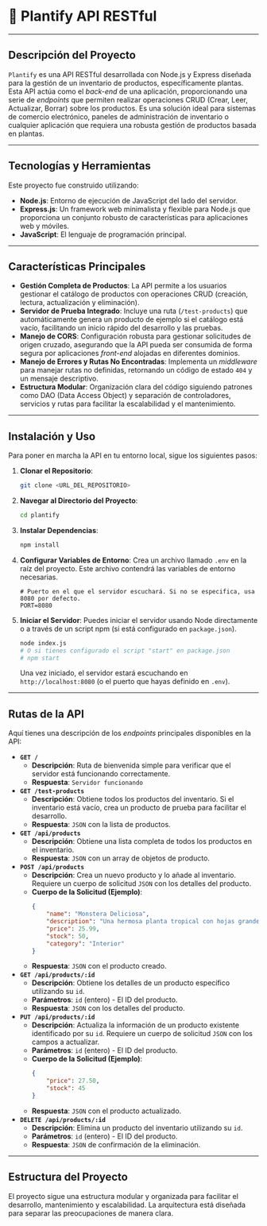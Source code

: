 # 🌿 Plantify API RESTful

-----

## **Descripción del Proyecto**

`Plantify` es una API RESTful desarrollada con Node.js y Express diseñada para la gestión de un inventario de productos, específicamente plantas. Esta API actúa como el *back-end* de una aplicación, proporcionando una serie de *endpoints* que permiten realizar operaciones CRUD (Crear, Leer, Actualizar, Borrar) sobre los productos. Es una solución ideal para sistemas de comercio electrónico, paneles de administración de inventario o cualquier aplicación que requiera una robusta gestión de productos basada en plantas.

-----

## **Tecnologías y Herramientas**

Este proyecto fue construido utilizando:

  * **Node.js**: Entorno de ejecución de JavaScript del lado del servidor.
  * **Express.js**: Un framework web minimalista y flexible para Node.js que proporciona un conjunto robusto de características para aplicaciones web y móviles.
  * **JavaScript**: El lenguaje de programación principal.

-----

## **Características Principales**

  * **Gestión Completa de Productos**: La API permite a los usuarios gestionar el catálogo de productos con operaciones CRUD (creación, lectura, actualización y eliminación).
  * **Servidor de Prueba Integrado**: Incluye una ruta (`/test-products`) que automáticamente genera un producto de ejemplo si el catálogo está vacío, facilitando un inicio rápido del desarrollo y las pruebas.
  * **Manejo de CORS**: Configuración robusta para gestionar solicitudes de origen cruzado, asegurando que la API pueda ser consumida de forma segura por aplicaciones *front-end* alojadas en diferentes dominios.
  * **Manejo de Errores y Rutas No Encontradas**: Implementa un *middleware* para manejar rutas no definidas, retornando un código de estado `404` y un mensaje descriptivo.
  * **Estructura Modular**: Organización clara del código siguiendo patrones como DAO (Data Access Object) y separación de controladores, servicios y rutas para facilitar la escalabilidad y el mantenimiento.

-----

## **Instalación y Uso**

Para poner en marcha la API en tu entorno local, sigue los siguientes pasos:

1.  **Clonar el Repositorio**:

    ```bash
    git clone <URL_DEL_REPOSITORIO>
    ```

2.  **Navegar al Directorio del Proyecto**:

    ```bash
    cd plantify
    ```

3.  **Instalar Dependencias**:

    ```bash
    npm install
    ```

4.  **Configurar Variables de Entorno**:
    Crea un archivo llamado `.env` en la raíz del proyecto. Este archivo contendrá las variables de entorno necesarias.

    ```env
    # Puerto en el que el servidor escuchará. Si no se especifica, usa 8080 por defecto.
    PORT=8080
    ```

5.  **Iniciar el Servidor**:
    Puedes iniciar el servidor usando Node directamente o a través de un script npm (si está configurado en `package.json`).

    ```bash
    node index.js
    # O si tienes configurado el script "start" en package.json
    # npm start
    ```

    Una vez iniciado, el servidor estará escuchando en `http://localhost:8080` (o el puerto que hayas definido en `.env`).

-----

## **Rutas de la API**

Aquí tienes una descripción de los *endpoints* principales disponibles en la API:

  * **`GET /`**
      * **Descripción**: Ruta de bienvenida simple para verificar que el servidor está funcionando correctamente.
      * **Respuesta**: `Servidor funcionando`
  * **`GET /test-products`**
      * **Descripción**: Obtiene todos los productos del inventario. Si el inventario está vacío, crea un producto de prueba para facilitar el desarrollo.
      * **Respuesta**: `JSON` con la lista de productos.
  * **`GET /api/products`**
      * **Descripción**: Obtiene una lista completa de todos los productos en el inventario.
      * **Respuesta**: `JSON` con un array de objetos de producto.
  * **`POST /api/products`**
      * **Descripción**: Crea un nuevo producto y lo añade al inventario. Requiere un cuerpo de solicitud `JSON` con los detalles del producto.
      * **Cuerpo de la Solicitud (Ejemplo)**:
        ```json
        {
            "name": "Monstera Deliciosa",
            "description": "Una hermosa planta tropical con hojas grandes y distintivas.",
            "price": 25.99,
            "stock": 50,
            "category": "Interior"
        }
        ```
      * **Respuesta**: `JSON` con el producto creado.
  * **`GET /api/products/:id`**
      * **Descripción**: Obtiene los detalles de un producto específico utilizando su `id`.
      * **Parámetros**: `id` (entero) - El ID del producto.
      * **Respuesta**: `JSON` con los detalles del producto.
  * **`PUT /api/products/:id`**
      * **Descripción**: Actualiza la información de un producto existente identificado por su `id`. Requiere un cuerpo de solicitud `JSON` con los campos a actualizar.
      * **Parámetros**: `id` (entero) - El ID del producto.
      * **Cuerpo de la Solicitud (Ejemplo)**:
        ```json
        {
            "price": 27.50,
            "stock": 45
        }
        ```
      * **Respuesta**: `JSON` con el producto actualizado.
  * **`DELETE /api/products/:id`**
      * **Descripción**: Elimina un producto del inventario utilizando su `id`.
      * **Parámetros**: `id` (entero) - El ID del producto.
      * **Respuesta**: `JSON` de confirmación de la eliminación.

-----

## **Estructura del Proyecto**

El proyecto sigue una estructura modular y organizada para facilitar el desarrollo, mantenimiento y escalabilidad. La arquitectura está diseñada para separar las preocupaciones de manera clara.